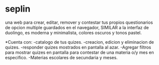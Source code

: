 # seplin
una web para crear, editar, remover y contestar tus propios questionarios de opcion multiple guardados en el navegador, SIMILAR a la interfaz de duolingo, es moderna y minimalista, colores oscuros y tonos pastel.

*Cuenta con:
-catalogo de tus quizes.
-creacion, edicion y eliminacion de quizes.
-responder quizes mostrados en pantalla al azar.
-Agregar filtros para mostrar quizes en pantalla para contestar
 de una materia o/y mes en especifico.
-Materias escolares de secundaria y meses.

